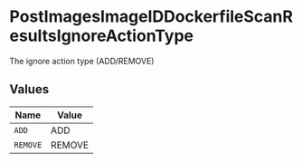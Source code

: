 # PostImagesImageIDDockerfileScanResultsIgnoreActionType

The ignore action type (ADD/REMOVE)


## Values

| Name     | Value    |
| -------- | -------- |
| `ADD`    | ADD      |
| `REMOVE` | REMOVE   |